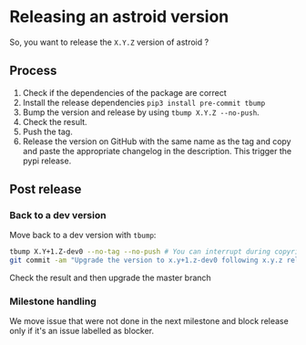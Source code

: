 # Releasing an astroid version

So, you want to release the `X.Y.Z` version of astroid ?

## Process

1. Check if the dependencies of the package are correct
2. Install the release dependencies `pip3 install pre-commit tbump`
3. Bump the version and release by using `tbump X.Y.Z --no-push`.
4. Check the result.
5. Push the tag.
6. Release the version on GitHub with the same name as the tag and copy and paste the
   appropriate changelog in the description. This trigger the pypi release.

## Post release

### Back to a dev version

Move back to a dev version with `tbump`:

```bash
tbump X.Y+1.Z-dev0 --no-tag --no-push # You can interrupt during copyrite
git commit -am "Upgrade the version to x.y+1.z-dev0 following x.y.z release"
```

Check the result and then upgrade the master branch

### Milestone handling

We move issue that were not done in the next milestone and block release only if it's an
issue labelled as blocker.
